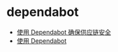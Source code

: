 # dependabot

- [使用 Dependabot 确保供应链安全](https://docs.github.com/zh/code-security/dependabot)
- [使用 Dependabot](https://docs.github.com/zh/code-security/dependabot/working-with-dependabot)
